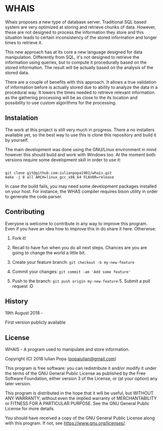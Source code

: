 # WHAIS

Whais proposes a new type of database server. Traditional SQL based system are very optimized at storing and retrieve chunks of data. However, these are not designed to process the information they store and this situation leads to certain inconsistency of the stored information and longer times to retrieve it. 

This new approach has at its core a new language designed for data manipulation. Differently from SQL, it's not designed to retrieve the information using queries, but to compute it procedurally based on the stored information. The result will be actually based on the analysis of the stored data. 

There are a couple of benefits with this approach. It allows a true validation of information before is actually stored due to ability to analyze the data in a procedural way. It lowers the times needed to retrieve relevant information as the gathering processing will be as close to the its location and possibility to use custom algorithms for the processing.

## Instalation
The work at this project is still very much in progress. There a no installers available yet, so the best way to use this is clone this repository and build it by yourself.  

The main development was done using the GNU/Linux environment in mind however this should build and work with Windows too. At the moment both versions require some development skill in order to use it: 

```

git clone git@github.com:iulianpopa1981/whais.git
make -j 8 all ARCH=linux_gcc_x86_64 FLAVOR=release
```


In case the build fails, you may need some development packages installed on your host. For instance, the WHAS compiler requires bison utility in order to generate the code parser.


## Contributing

Everyone is welcome to contribute in any way to improve this program. Even if you have an idea how to improve this in do share it here.  Otherwise:  

1. Fork it!  

2. Recall to have fun when you do all next steps. Chances are you are going to change the world a little bit.

3. Create your feature branch: `git checkout -b my-new-feature`  

4. Commit your changes: `git commit -am 'Add some feature'`  

5. Push to the branch: `git push origin my-new-feature` 5. Submit a pull request :D 

## History

19th August 2018 -  

First version publicly available 


## License

WHAIS - A program used to manipulate and store information.

Copyright (C) 2018 Iulian Popa (popaiulian@gmail.com)

This program is free software: you can redistribute it and/or modify
it under the terms of the GNU General Public License as published by
the Free Software Foundation, either version 3 of the License, or
(at your option) any later version.

This program is distributed in the hope that it will be useful,
but WITHOUT ANY WARRANTY; without even the implied warranty of
MERCHANTABILITY or FITNESS FOR A PARTICULAR PURPOSE.  See the
GNU General Public License for more details.

You should have received a copy of the GNU General Public License
along with this program.  If not, see <https://www.gnu.org/licenses/>.

